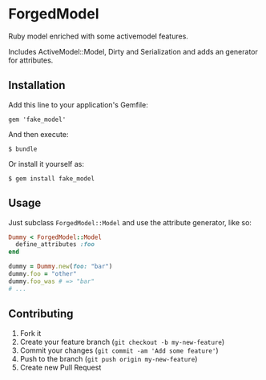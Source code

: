 # ForgedModel

Ruby model enriched with some activemodel features.

Includes ActiveModel::Model, Dirty and Serialization and adds an generator for attributes.

## Installation

Add this line to your application's Gemfile:

    gem 'fake_model'

And then execute:

    $ bundle

Or install it yourself as:

    $ gem install fake_model

## Usage

Just subclass `ForgedModel::Model` and use the attribute generator, like so:

```ruby
Dummy < ForgedModel::Model
  define_attributes :foo
end

dummy = Dummy.new(foo: "bar")
dummy.foo = "other"
dummy.foo_was # => "bar"
# ...
```



## Contributing

1. Fork it
2. Create your feature branch (`git checkout -b my-new-feature`)
3. Commit your changes (`git commit -am 'Add some feature'`)
4. Push to the branch (`git push origin my-new-feature`)
5. Create new Pull Request
